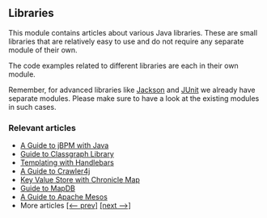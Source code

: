 ## Libraries

This module contains articles about various Java libraries. 
These are small libraries that are relatively easy to use and do not require any separate module of their own.

The code examples related to different libraries are each in their own module.

Remember, for advanced libraries like [Jackson](/jackson) and [JUnit](/testing-modules) we already have separate modules. Please make sure to have a look at the existing modules in such cases.

### Relevant articles
- [A Guide to jBPM with Java](https://www.baeldung.com/jbpm-java)
- [Guide to Classgraph Library](https://www.baeldung.com/classgraph)
- [Templating with Handlebars](https://www.baeldung.com/handlebars)
- [A Guide to Crawler4j](https://www.baeldung.com/crawler4j)
- [Key Value Store with Chronicle Map](https://www.baeldung.com/java-chronicle-map)
- [Guide to MapDB](https://www.baeldung.com/mapdb)
- [A Guide to Apache Mesos](https://www.baeldung.com/apache-mesos)
- More articles [[<-- prev]](/libraries) [[next -->]](/libraries-3)

